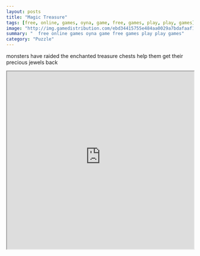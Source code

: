 ```yaml
---
layout: posts
title: "Magic Treasure"
tags: [free, online, games, oyna, game, free, games, play, play, games]
image: "http://img.gamedistribution.com/ebd34415755e484aa0029a7bdafaaf1f.jpg"
summary: "  free online games oyna game free games play play games"
category: "Puzzle"
---
```


monsters have raided the enchanted treasure chests help them get their precious jewels back

<iframe width="100%" height="480px;" src="http://flash.gamedistribution.com?game=ebd34415755e484aa0029a7bdafaaf1f"></iframe>